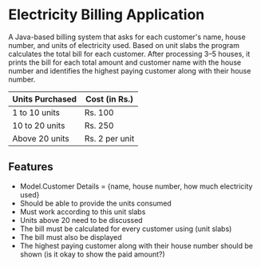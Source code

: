 # Electricity Billing Application

A Java-based billing system that asks for each customer's name, house number, and units of electricity used. 
Based on  unit slabs the program calculates the total bill for each customer. 
After processing 3–5 houses, it prints the bill for each total amount and customer name with the house number and identifies the highest paying customer along with their house number.

| Units Purchased   | Cost (in Rs.)   |
|-------------------|-----------------|
| 1 to 10 units     | Rs. 100         |
| 10 to 20 units    | Rs. 250         |
| Above 20 units    | Rs. 2 per unit  |


## Features
- Model.Customer Details = {name, house number, how much electricity used}
- Should be able to provide the units consumed
- Must work according to this unit slabs
- Units above 20 need to be discussed
- The bill must be calculated for every customer using (unit slabs)
- The bill must also be displayed
- The highest paying customer along with their house number should be shown (is it okay to show the paid amount?)
